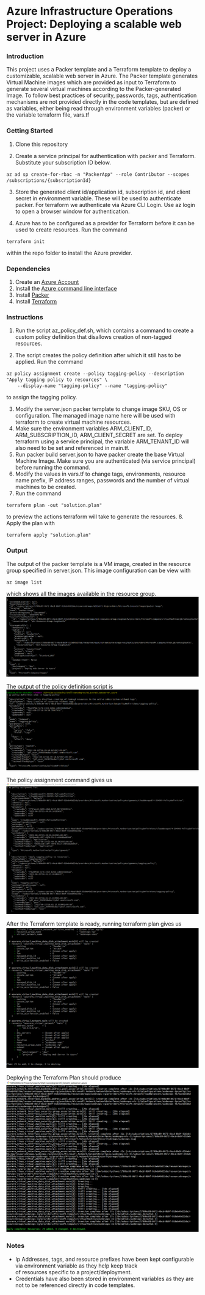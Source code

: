 # Azure Infrastructure Operations Project: Deploying a scalable web server in Azure

### Introduction
This project uses a Packer template and a Terraform template to deploy a customizable, scalable web server in Azure.
The Packer template generates Virtual Machine images which are provided as input to Terraform to generate several virtual machines
according to the Packer-generated Image.
To follow best practices of security, passwords, tags, authentication mechanisms are not provided directly in the code templates,
but are defined as variables, either being read through environment variables (packer) or the variable terraform file, vars.tf

### Getting Started
1. Clone this repository

2. Create a service principal for authentication with packer and Terraform.  
Substitute your subscription ID below.

```
az ad sp create-for-rbac -n "PackerApp" --role Contributor --scopes /subscriptions/{subscriptionId}
```

3. Store the generated client id/application id, subscription id, and client secret in environment variable. These will be used to authenticate packer. For terraform we authenticate via Azure CLI Login. Use az login to open a browser window for authentication.

4. Azure has to be configured as a provider for Terraform before it can be used to create resources. Run the command 
```
terraform init 
``` 
within the repo folder to install the Azure provider.

### Dependencies
1. Create an [Azure Account](https://portal.azure.com) 
2. Install the [Azure command line interface](https://docs.microsoft.com/en-us/cli/azure/install-azure-cli?view=azure-cli-latest)
3. Install [Packer](https://www.packer.io/downloads)
4. Install [Terraform](https://www.terraform.io/downloads.html)

### Instructions
1. Run the script az_policy_def.sh, which contains a command to create a custom policy definition that disallows creation of non-tagged resources.  

2. The script creates the policy definition after which it still has to be applied. Run the command
```
az policy assignment create --policy tagging-policy --description "Apply tagging policy to resources" \
    --display-name "tagging-policy" --name "tagging-policy"

``` 
to assign the tagging policy.

3. Modify the server.json packer template to change image SKU, OS or configuration. The managed image name here will be used with terraform to create virtual machine resources.  
4. Make sure the environment variables ARM_CLIENT_ID, ARM_SUBSCRIPTION_ID, ARM_CLIENT_SECRET are set. To deploy terraform using a service principal, the variable ARM_TENANT_ID will also need to be set and referenced in main.tf.
5. Run packer build server.json to have packer create the base Virtual Machine Image. Make sure you are authenticated (via service principal) before running the command.  
6. Modify the values in vars.tf to change tags, environments, resource name prefix, IP address ranges, passwords and the number of
virtual machines to be created.
7. Run the command 
```
terraform plan -out "solution.plan"
```
to preview the actions terraform will take to generate the resources. 
8. Apply the plan with 
```
terraform apply "solution.plan"
``` 

### Output  

The output of the packer template is a VM image, created in the resource group specified in server.json. 
This image configuration can be view with
```
az image list
```
which shows all the images available in the resource group.
![Packer Image JSON](images/az_image_output.png "Packer Image JSON")


The output of the policy definition script is 
![Policy Definition Output](images/policy_definition.png "Policy Definition Output")  

The policy assignment command gives us  
![Policy Assignment Output](images/policy_assignment_screen.png "Policy Assignment Output")  

After the Terraform template is ready, running terraform plan gives us
![Terraform Plan Output](images/terraform_plan_output.png "Terraform Plan Output")  

Deploying the Terraform Plan should produce
![Terraform Apply Output](images/terraform_apply_output.png "Terraform Apply Output")  


### Notes
- Ip Addresses, tags, and resource prefixes have been kept configurable via environment variable as they help keep track  
of resources specific to a project/deployment.  
- Credentials have also been stored in environment variables as they are not to be referenced directly in code templates.
